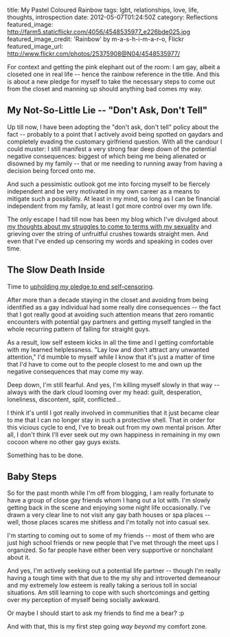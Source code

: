 title: My Pastel Coloured Rainbow
tags: lgbt, relationships, love, life, thoughts, introspection
date: 2012-05-07T01:24:50Z
category: Reflections
featured_image: http://farm5.staticflickr.com/4056/4548535977_e226bde025.jpg
featured_image_credit: 'Rainbow' by m-a-s-h-i-m-a-r-o, Flickr
featured_image_url: http://www.flickr.com/photos/25375908@N04/4548535977/

For context and getting the pink elephant out of the room: I am gay, albeit a closeted one in real life -- hence the rainbow reference in the title. And this is about a new pledge for myself to take the necessary steps to come out from the closet and manning up should anything bad comes my way.

## My Not-So-Little Lie -- "Don't Ask, Don't Tell"

Up till now, I have been adopting the "don't ask, don't tell" policy about the fact -- probably to a point that I actively avoid being spotted on gaydars and completely evading the customary girlfriend question. With all the candour I could muster: I still manifest a very strong fear deep down of the potential negative consequences: biggest of which being me being alienated or disowned by my family -- that or me needing to running away from having a decision being forced onto me.

And such a pessimistic outlook got me into forcing myself to be fiercely independent and be very motivated in my own career as a means to mitigate such a possibility. At least in my mind, so long as I can be financial independent from my family, at least I got more control over my own life.

The only escape I had till now has been my blog which I've divulged about [my thoughts about my struggles to come to terms with my sexuality]({filename}/blog/2004/todays-drifting-thoughts-the-stupid-security-issue-again.md) and grieving over the string of unfruitful crushes towards straight men. And even that I've ended up censoring my words and speaking in codes over time.

## The Slow Death Inside

Time to [upholding my pledge to end self-censoring]({filename}/blog/2011/the-end-of-self-censoring.md).

After more than a decade staying in the closet and avoiding from being identified as a gay individual had some really dire consequences -- the fact that I got really good at avoiding such attention means that zero romantic encounters with potential gay partners and getting myself tangled in the whole recurring pattern of falling for straight guys.

As a result, low self esteem kicks in all the time and I getting comfortable with my learned helplessness. "Lay low and don't attract any unwanted attention," I'd mumble to myself while I know that it's just a matter of time that I'd have to come out to the people closest to me and own up the negative consequences that may come my way.

Deep down, I'm still fearful. And yes, I'm killing myself slowly in that way -- always with the dark cloud looming over my head:  guilt, desperation, loneliness, discontent, split, conflicted...

I think it's until I got really involved in communities that it just became clear to me that I can no longer stay in such a protective shell. That in order for this vicious cycle to end, I've to break out from my own mental prison. After all, I don't think I'll ever seek out my own happiness in remaining in my own cocoon where no other gay guys exists.

Something has to be done.

## Baby Steps

So for the past month while I'm off from blogging, I am really fortunate to have a group of close gay friends whom I hang out a lot with. I'm slowly getting back in the scene and enjoying some night life occasionally. I've drawn a very clear line to not visit any gay bath houses or spa places -- well, those places scares me shitless and I'm totally not into casual sex.

I'm starting to coming out to some of my friends -- most of them who are just high school friends or new people that I've met through the meet ups I organized. So far people have either been very supportive or nonchalant about it.

And yes, I'm actively seeking out a potential life partner -- though I'm really having a tough time with that due to the my shy and introverted demeanour and my extremely low esteem is really taking a serious toll in social situations. Am still learning to cope with such shortcomings and getting over my perception of myself being socially awkward.

Or maybe I should start to ask my friends to find me a bear? :p

And with that, this is my first step going *way beyond* my comfort zone.

